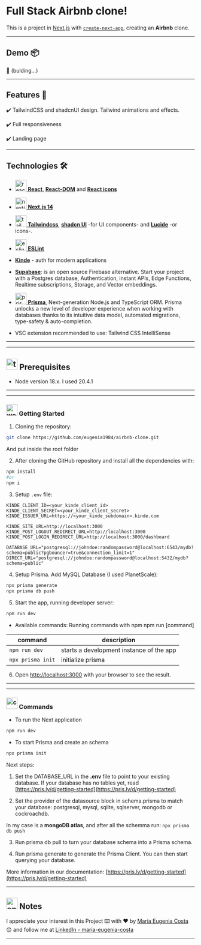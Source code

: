 #  Full Stack Airbnb clone!

This is a project in [Next.js](https://nextjs.org/) with [`create-next-app`](https://github.com/vercel/next.js/tree/canary/packages/create-next-app), creating an **Airbnb** clone.


---

## Demo 📦

📌 (bulding...)

---

## Features 📢


✔️ TailwindCSS and shadcnUI design. Tailwind animations and effects.

✔️ Full responsiveness

✔️ Landing page


---

## Technologies 🛠️


- [<img width="30" height="30" src="https://img.icons8.com/plasticine/30/react.png" alt="react"/> **React**](https://react.dev/), [**React-DOM**](https://www.npmjs.com/package/react-dom) and  [**React icons**](https://react-icons.github.io/react-icons/)

- [<img width="30" height="30" src="https://img.icons8.com/fluency-systems-regular/30/nextjs.png" alt="nextjs"/> **Next.js 14**](https://nextjs.org/)

- [<img width="30" height="30" src="https://img.icons8.com/color/30/tailwindcss.png" alt="tailwindcss"/> **Tailwindcss**](https://tailwindcss.com/), [**shadcn UI**](https://ui.shadcn.com/) -for UI components- and [**Lucide**](https://lucide.dev/) -or icons-.

- [<img width="30" height="30" src="https://img.icons8.com/color/30/eslint.png" alt="eslint"/> **ESLint**](https://eslint.org/)

- [**Kinde**](https://kinde.com/) - auth for modern applications

- [**Supabase**](https://supabase.com/):  is an open source Firebase alternative. Start your project with a Postgres database, Authentication, instant APIs, Edge Functions, Realtime subscriptions, Storage, and Vector embeddings.

- [<img width="30" height="30" src="https://img.icons8.com/ios/30/prisma-orm.png" alt="prisma orm"/> **Prisma**](https://www.prisma.io/), Next-generation Node.js and TypeScript ORM. Prisma unlocks a new level of developer experience when working with databases thanks to its intuitive data model, automated migrations, type-safety & auto-completion.


- VSC extension recommended to use: Tailwind CSS IntelliSense

---
---

## <img width="30" height="30" src="https://img.icons8.com/nolan/30/todo-list.png" alt="todo-list"/> Prerequisites

- Node version 18.x. I used 20.4.1

---
---


### <img width="30" height="30" src="https://img.icons8.com/dusk/30/workstation.png" alt="workstation"/>  Getting Started

1. Cloning the repository: 

```BASH
git clone https://github.com/eugenia1984/airbnb-clone.git
```

And put inside the root folder

2. After cloning the GitHub repository and install all the dependencies with:

```BASH
npm install
#or
npm i
``` 

3. Setup ``.env`` file:

```
KINDE_CLIENT_ID=<your_kinde_client_id>
KINDE_CLIENT_SECRET=<your_kinde_client_secret>
KINDE_ISSUER_URL=https://<your_kinde_subdomain>.kinde.com

KINDE_SITE_URL=http://localhost:3000
KINDE_POST_LOGOUT_REDIRECT_URL=http://localhost:3000
KINDE_POST_LOGIN_REDIRECT_URL=http://localhost:3000/dashboard

DATABASE_URL="postgresql://johndoe:randompassword@localhost:6543/mydb?schema=public?pgbouncer=true&connection_limit=1"
DIRECT_URL="postgresql://johndoe:randompassword@localhost:5432/mydb?schema=public"
```

4. Setup Prisma. Add MySQL Database (I used PlanetScale):

```BASH
npx prisma generate
npx prisma db push
```

5. Start the app, running developer server:

```BASH
npm run dev
```

- Available commands: Running commands with npm npm run [command]

| command | description |
| ------- | ----------- |
| `npm run dev` | starts a development instance of the app |
| `npx prisma init` | initialize prisma|

6. Open [http://localhost:3000](http://localhost:3000) with your browser to see the result.


---
---

### <img width="30" height="30" src="https://img.icons8.com/color/30/command-line.png" alt="command-line"/> Commands

- To run the Next application

```BASH
npm run dev
``` 

- To start Prisma and create an schema

```BASH
npx prisma init
``` 

Next steps:

1. Set the DATABASE_URL in the **.env** file to point to your existing database. If your database has no tables yet, read [https://pris.ly/d/getting-started](https://pris.ly/d/getting-started)

2. Set the provider of the datasource block in schema.prisma to match your database: postgresql, mysql, sqlite, sqlserver, mongodb or cockroachdb.

In my case is a **mongoDB atlas**, and after all the schemma run: `npx prisma db push`

3. Run prisma db pull to turn your database schema into a Prisma schema.

4. Run prisma generate to generate the Prisma Client. You can then start querying your database.

More information in our documentation: [https://pris.ly/d/getting-started](https://pris.ly/d/getting-started)


---



## <img width="30" height="30" src="https://img.icons8.com/dusk/30/apple-notes.png" alt="apple-notes"/> Notes

I appreciate your interest in this Project ⌨️ with ❤️ by [María Eugenia Costa](https://github.com/eugenia1984) 😊 and follow me at [LinkedIn - maria-eugenia-costa](https://www.linkedin.com/in/maria-eugenia-costa/)

---

